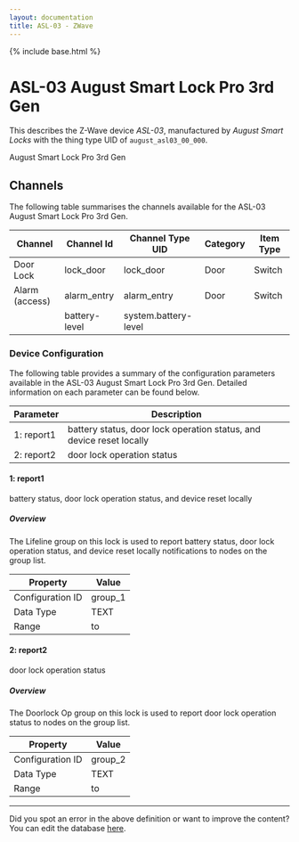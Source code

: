 ```yaml
---
layout: documentation
title: ASL-03 - ZWave
---
```


{% include base.html %}

# ASL-03 August Smart Lock Pro 3rd Gen

This describes the Z-Wave device *ASL-03*, manufactured by *August Smart Locks* with the thing type UID of ```august_asl03_00_000```. 

August Smart Lock Pro 3rd Gen


## Channels
The following table summarises the channels available for the ASL-03 August Smart Lock Pro 3rd Gen.

| Channel | Channel Id | Channel Type UID | Category | Item Type |
|---------|------------|------------------|----------|-----------|
| Door Lock | lock_door | lock_door | Door | Switch |
| Alarm (access) | alarm_entry | alarm_entry | Door | Switch |
|  | battery-level | system.battery-level |  |  |


### Device Configuration
The following table provides a summary of the configuration parameters available in the ASL-03 August Smart Lock Pro 3rd Gen.
Detailed information on each parameter can be found below.

| Parameter   | Description |
|-------------|-------------|
| 1: report1 | battery status, door lock operation status, and device reset locally |
| 2: report2 | door lock operation status |


#### 1: report1

battery status, door lock operation status, and device reset locally  


##### Overview 

The Lifeline group on this lock is used to report battery status, door lock operation status, and device reset locally notifications to nodes on the group list.


| Property         | Value    |
|------------------|----------|
| Configuration ID | group_1 |
| Data Type        | TEXT |
| Range |  to  |


#### 2: report2

door lock operation status  


##### Overview 

The Doorlock Op group on this lock is used to report door lock operation status to nodes on the group list.


| Property         | Value    |
|------------------|----------|
| Configuration ID | group_2 |
| Data Type        | TEXT |
| Range |  to  |


---

Did you spot an error in the above definition or want to improve the content?
You can edit the database [here](http://www.cd-jackson.com/index.php/zwave/zwave-device-database/zwave-device-list/devicesummary/743).
